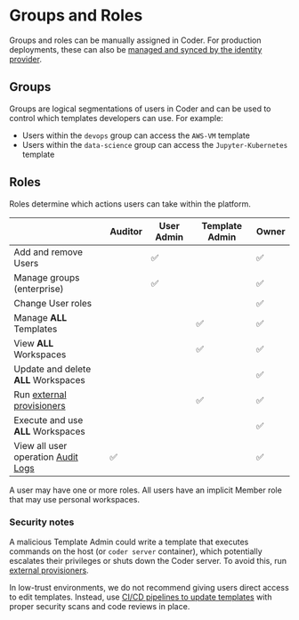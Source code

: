 # Groups and Roles

Groups and roles can be manually assigned in Coder. For production deployments,
these can also be
[managed and synced by the identity provider](./oidc.md#group-sync).

## Groups

Groups are logical segmentations of users in Coder and can be used to control
which templates developers can use. For example:

- Users within the `devops` group can access the `AWS-VM` template
- Users within the `data-science` group can access the `Jupyter-Kubernetes`
  template

## Roles

Roles determine which actions users can take within the platform.

|                                                       | Auditor | User Admin | Template Admin | Owner |
| ----------------------------------------------------- | ------- | ---------- | -------------- | ----- |
| Add and remove Users                                  |         | ✅         |                | ✅    |
| Manage groups (enterprise)                            |         | ✅         |                | ✅    |
| Change User roles                                     |         |            |                | ✅    |
| Manage **ALL** Templates                              |         |            | ✅             | ✅    |
| View **ALL** Workspaces                               |         |            | ✅             | ✅    |
| Update and delete **ALL** Workspaces                  |         |            |                | ✅    |
| Run [external provisioners](./provisioners.md)        |         |            | ✅             | ✅    |
| Execute and use **ALL** Workspaces                    |         |            |                | ✅    |
| View all user operation [Audit Logs](./audit-logs.md) | ✅      |            |                | ✅    |

A user may have one or more roles. All users have an implicit Member role that
may use personal workspaces.

### Security notes

A malicious Template Admin could write a template that executes commands on the
host (or `coder server` container), which potentially escalates their privileges
or shuts down the Coder server. To avoid this, run
[external provisioners](./provisioners.md).

In low-trust environments, we do not recommend giving users direct access to
edit templates. Instead, use
[CI/CD pipelines to update templates](../templates/managing-templates/change-management.md)
with proper security scans and code reviews in place.
